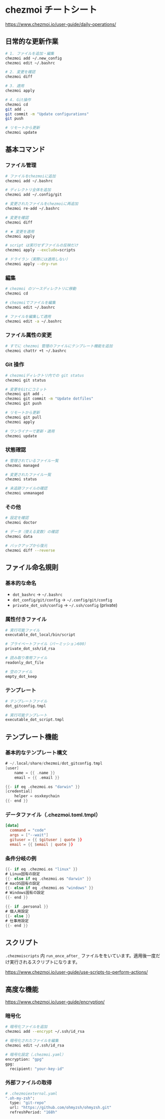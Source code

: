 # chezmoi チートシート

https://www.chezmoi.io/user-guide/daily-operations/

## 日常的な更新作業

```bash
# 1. ファイルを追加・編集
chezmoi add ~/.new_config
chezmoi edit ~/.bashrc

# 2. 変更を確認
chezmoi diff

# 3. 適用
chezmoi apply

# 4. Git操作
chezmoi cd
git add .
git commit -m "Update configurations"
git push

# リモートから更新
chezmoi update
```

## 基本コマンド

### ファイル管理

```bash
# ファイルをchezmoiに追加
chezmoi add ~/.bashrc

# ディレクトリ全体を追加
chezmoi add ~/.config/git

# 変更されたファイルをchezmoiに再追加
chezmoi re-add ~/.bashrc

# 変更を確認
chezmoi diff

# ★ 変更を適用
chezmoi apply

# script は実行せずファイルの反映だけ
chezmoi apply --exclude=scripts

# ドライラン（実際には適用しない）
chezmoi apply --dry-run
```

### 編集

```bash
# chezmoi のソースディレクトリに移動
chezmoi cd

# chezmoiでファイルを編集
chezmoi edit ~/.bashrc

# ファイルを編集して適用
chezmoi edit -a ~/.bashrc
```

### ファイル属性の変更

```bash
# すでに chezmoi 管理のファイルにテンプレート機能を追加
chezmoi chattr +t ~/.bashrc
```

### Git 操作

```bash
# chezmoiディレクトリ内での git status
chezmoi git status

# 変更をGitにコミット
chezmoi git add .
chezmoi git commit -m "Update dotfiles"
chezmoi git push

# リモートから更新
chezmoi git pull
chezmoi apply

# ワンライナーで更新・適用
chezmoi update
```

### 状態確認

```bash
# 管理されているファイル一覧
chezmoi managed

# 変更されたファイル一覧
chezmoi status

# 未追跡ファイルの確認
chezmoi unmanaged
```

### その他

```bash
# 設定を確認
chezmoi doctor

# データ（使える変数）の確認
chezmoi data

# バックアップから復元
chezmoi diff --reverse
```

## ファイル命名規則

### 基本的な命名

- `dot_bashrc` → `~/.bashrc`
- `dot_config/git/config` → `~/.config/git/config`
- `private_dot_ssh/config` → `~/.ssh/config` (private)

### 属性付きファイル

```bash
# 実行可能ファイル
executable_dot_local/bin/script

# プライベートファイル（パーミッション600）
private_dot_ssh/id_rsa

# 読み取り専用ファイル
readonly_dot_file

# 空のファイル
empty_dot_keep
```

### テンプレート

```bash
# テンプレートファイル
dot_gitconfig.tmpl

# 実行可能テンプレート
executable_dot_script.tmpl
```

## テンプレート機能

### 基本的なテンプレート構文

```go
# ~/.local/share/chezmoi/dot_gitconfig.tmpl
[user]
    name = {{ .name }}
    email = {{ .email }}

{{- if eq .chezmoi.os "darwin" }}
[credential]
    helper = osxkeychain
{{- end }}
```

### データファイル（.chezmoi.toml.tmpl）

```toml
[data]
  command = "code"
  args = ["--wait"]
  gituser = {{ $gituser | quote }}
  email = {{ $email | quote }}
```

### 条件分岐の例

```go
{{- if eq .chezmoi.os "linux" }}
# Linux固有の設定
{{- else if eq .chezmoi.os "darwin" }}
# macOS固有の設定
{{- else if eq .chezmoi.os "windows" }}
# Windows固有の設定
{{- end }}

{{- if .personal }}
# 個人用設定
{{- else }}
# 仕事用設定
{{- end }}
```

## スクリプト

`.chezmoiscripts` 内 `run_once_after_` ファイルををいています。適用後一度だけ実行されるスクリプトになります。

https://www.chezmoi.io/user-guide/use-scripts-to-perform-actions/

## 高度な機能

https://www.chezmoi.io/user-guide/encryption/

### 暗号化

```bash
# 暗号化ファイルを追加
chezmoi add --encrypt ~/.ssh/id_rsa

# 暗号化されたファイルを編集
chezmoi edit ~/.ssh/id_rsa

# 暗号化設定（.chezmoi.yaml）
encryption: "gpg"
gpg:
  recipient: "your-key-id"
```

### 外部ファイルの取得

```bash
# .chezmoiexternal.yaml
".oh-my-zsh":
  type: "git-repo"
  url: "https://github.com/ohmyzsh/ohmyzsh.git"
  refreshPeriod: "168h"
```
